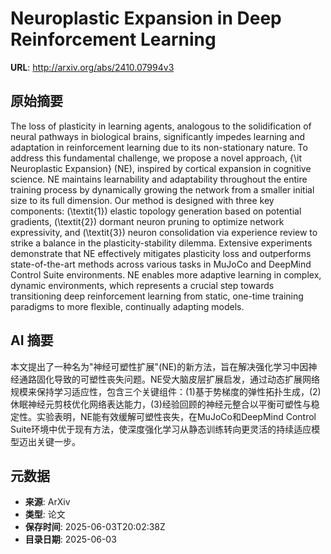 # Neuroplastic Expansion in Deep Reinforcement Learning

**URL**: http://arxiv.org/abs/2410.07994v3

## 原始摘要

The loss of plasticity in learning agents, analogous to the solidification of
neural pathways in biological brains, significantly impedes learning and
adaptation in reinforcement learning due to its non-stationary nature. To
address this fundamental challenge, we propose a novel approach, {\it
Neuroplastic Expansion} (NE), inspired by cortical expansion in cognitive
science. NE maintains learnability and adaptability throughout the entire
training process by dynamically growing the network from a smaller initial size
to its full dimension. Our method is designed with three key components:
(\textit{1}) elastic topology generation based on potential gradients,
(\textit{2}) dormant neuron pruning to optimize network expressivity, and
(\textit{3}) neuron consolidation via experience review to strike a balance in
the plasticity-stability dilemma. Extensive experiments demonstrate that NE
effectively mitigates plasticity loss and outperforms state-of-the-art methods
across various tasks in MuJoCo and DeepMind Control Suite environments. NE
enables more adaptive learning in complex, dynamic environments, which
represents a crucial step towards transitioning deep reinforcement learning
from static, one-time training paradigms to more flexible, continually adapting
models.


## AI 摘要

本文提出了一种名为"神经可塑性扩展"(NE)的新方法，旨在解决强化学习中因神经通路固化导致的可塑性丧失问题。NE受大脑皮层扩展启发，通过动态扩展网络规模来保持学习适应性，包含三个关键组件：(1)基于势梯度的弹性拓扑生成，(2)休眠神经元剪枝优化网络表达能力，(3)经验回顾的神经元整合以平衡可塑性与稳定性。实验表明，NE能有效缓解可塑性丧失，在MuJoCo和DeepMind Control Suite环境中优于现有方法，使深度强化学习从静态训练转向更灵活的持续适应模型迈出关键一步。

## 元数据

- **来源**: ArXiv
- **类型**: 论文
- **保存时间**: 2025-06-03T20:02:38Z
- **目录日期**: 2025-06-03
